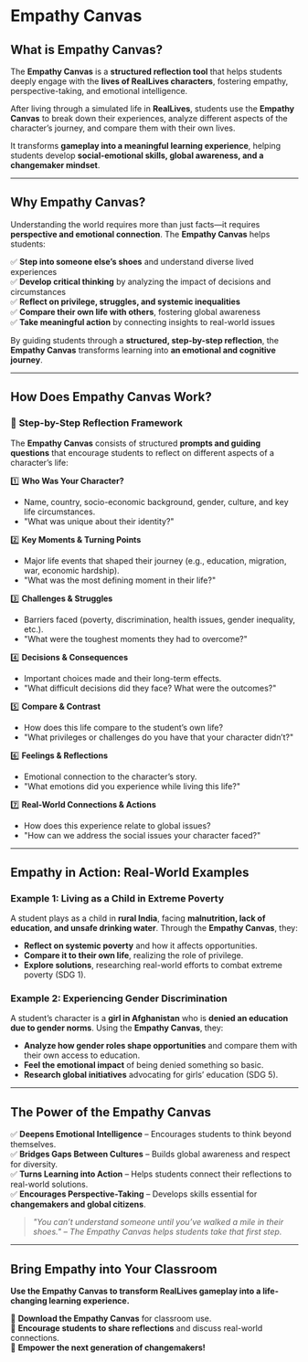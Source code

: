 # Empathy Canvas

## What is Empathy Canvas?

The **Empathy Canvas** is a **structured reflection tool** that helps students deeply engage with the **lives of RealLives characters**, fostering empathy, perspective-taking, and emotional intelligence.

After living through a simulated life in **RealLives**, students use the **Empathy Canvas** to break down their experiences, analyze different aspects of the character’s journey, and compare them with their own lives.

It transforms **gameplay into a meaningful learning experience**, helping students develop **social-emotional skills, global awareness, and a changemaker mindset**.

***

## Why Empathy Canvas?

Understanding the world requires more than just facts—it requires **perspective and emotional connection**. The **Empathy Canvas** helps students:

✅ **Step into someone else’s shoes** and understand diverse lived experiences\
✅ **Develop critical thinking** by analyzing the impact of decisions and circumstances\
✅ **Reflect on privilege, struggles, and systemic inequalities**\
✅ **Compare their own life with others**, fostering global awareness\
✅ **Take meaningful action** by connecting insights to real-world issues

By guiding students through a **structured, step-by-step reflection**, the **Empathy Canvas** transforms learning into **an emotional and cognitive journey**.

***

## How Does Empathy Canvas Work?

### 📌 **Step-by-Step Reflection Framework**

The **Empathy Canvas** consists of structured **prompts and guiding questions** that encourage students to reflect on different aspects of a character’s life:

1️⃣ **Who Was Your Character?**

* Name, country, socio-economic background, gender, culture, and key life circumstances.
* "What was unique about their identity?"

2️⃣ **Key Moments & Turning Points**

* Major life events that shaped their journey (e.g., education, migration, war, economic hardship).
* "What was the most defining moment in their life?"

3️⃣ **Challenges & Struggles**

* Barriers faced (poverty, discrimination, health issues, gender inequality, etc.).
* "What were the toughest moments they had to overcome?"

4️⃣ **Decisions & Consequences**

* Important choices made and their long-term effects.
* "What difficult decisions did they face? What were the outcomes?"

5️⃣ **Compare & Contrast**

* How does this life compare to the student’s own life?
* "What privileges or challenges do you have that your character didn’t?"

6️⃣ **Feelings & Reflections**

* Emotional connection to the character’s story.
* "What emotions did you experience while living this life?"

7️⃣ **Real-World Connections & Actions**

* How does this experience relate to global issues?
* "How can we address the social issues your character faced?"

***

## Empathy in Action: Real-World Examples

### **Example 1: Living as a Child in Extreme Poverty**

A student plays as a child in **rural India**, facing **malnutrition, lack of education, and unsafe drinking water**. Through the **Empathy Canvas**, they:

* **Reflect on systemic poverty** and how it affects opportunities.
* **Compare it to their own life**, realizing the role of privilege.
* **Explore solutions**, researching real-world efforts to combat extreme poverty (SDG 1).

### **Example 2: Experiencing Gender Discrimination**

A student’s character is a **girl in Afghanistan** who is **denied an education due to gender norms**. Using the **Empathy Canvas**, they:

* **Analyze how gender roles shape opportunities** and compare them with their own access to education.
* **Feel the emotional impact** of being denied something so basic.
* **Research global initiatives** advocating for girls’ education (SDG 5).

***

## The Power of the Empathy Canvas

✅ **Deepens Emotional Intelligence** – Encourages students to think beyond themselves.\
✅ **Bridges Gaps Between Cultures** – Builds global awareness and respect for diversity.\
✅ **Turns Learning into Action** – Helps students connect their reflections to real-world solutions.\
✅ **Encourages Perspective-Taking** – Develops skills essential for **changemakers and global citizens**.

> _"You can’t understand someone until you’ve walked a mile in their shoes." – The Empathy Canvas helps students take that first step._

***

## Bring Empathy into Your Classroom

**Use the Empathy Canvas to transform RealLives gameplay into a life-changing learning experience.**&#x20;

🔹 **Download the Empathy Canvas** for classroom use.\
🔹 **Encourage students to share reflections** and discuss real-world connections.\
🔹 **Empower the next generation of changemakers!**
